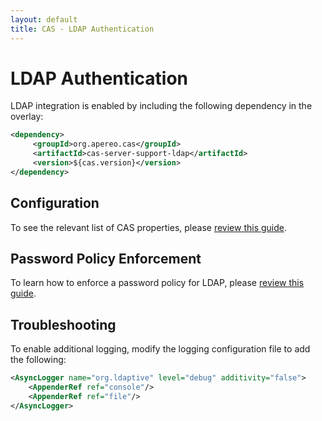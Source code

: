 ```yaml
---
layout: default
title: CAS - LDAP Authentication
---
```


# LDAP Authentication

LDAP integration is enabled by including the following dependency in the overlay:

```xml
<dependency>
     <groupId>org.apereo.cas</groupId>
     <artifactId>cas-server-support-ldap</artifactId>
     <version>${cas.version}</version>
</dependency>
```

## Configuration

To see the relevant list of CAS properties, please [review this guide](Configuration-Properties.html).

## Password Policy Enforcement

To learn how to enforce a password policy for LDAP, please [review this guide](Password-Policy-Enforcement.html).

## Troubleshooting

To enable additional logging, modify the logging configuration file to add the following:

```xml
<AsyncLogger name="org.ldaptive" level="debug" additivity="false">
    <AppenderRef ref="console"/>
    <AppenderRef ref="file"/>
</AsyncLogger>
```
